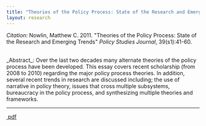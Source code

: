 ```yaml
---
title: "Theories of the Policy Process: State of the Research and Emerging Trends"
layout: research
---
```


_Citation_: Nowlin, Matthew C. 2011.  "Theories of the Policy Process: State of the Research and Emerging Trends" _Policy Studies Journal_, 39(s1):41-60.

<br />
_Abstract_: Over the last two decades many alternate theories of the policy process have been developed. This essay covers recent scholarship (from 2008 to 2010) regarding the major policy process theories. In addition, several recent trends in research are discussed including; the use of narrative in policy theory, issues that cross multiple subsystems, bureaucracy in the policy process, and synthesizing multiple theories and frameworks.

<hr class="separator">

<p><a href="{{ site.url }}/files/psj2012.pdf"><i class="fa fa-file-pdf-o"></i>&nbsp;pdf</a></p>
